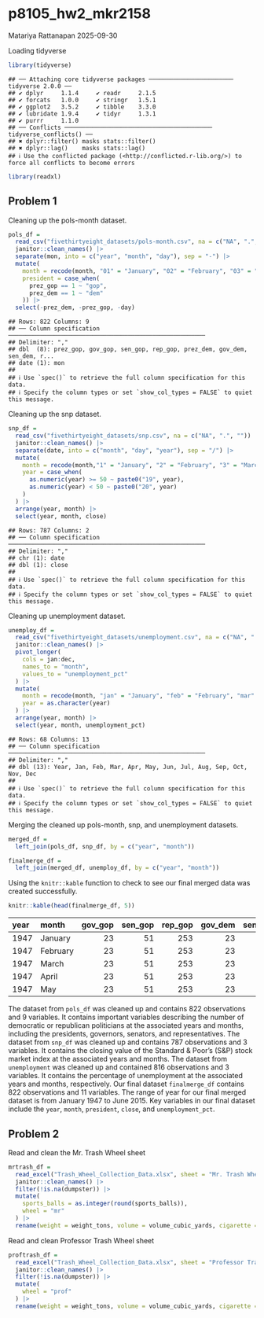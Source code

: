 p8105_hw2_mkr2158
================
Matariya Rattanapan
2025-09-30

Loading tidyverse

``` r
library(tidyverse)
```

    ## ── Attaching core tidyverse packages ──────────────────────── tidyverse 2.0.0 ──
    ## ✔ dplyr     1.1.4     ✔ readr     2.1.5
    ## ✔ forcats   1.0.0     ✔ stringr   1.5.1
    ## ✔ ggplot2   3.5.2     ✔ tibble    3.3.0
    ## ✔ lubridate 1.9.4     ✔ tidyr     1.3.1
    ## ✔ purrr     1.1.0     
    ## ── Conflicts ────────────────────────────────────────── tidyverse_conflicts() ──
    ## ✖ dplyr::filter() masks stats::filter()
    ## ✖ dplyr::lag()    masks stats::lag()
    ## ℹ Use the conflicted package (<http://conflicted.r-lib.org/>) to force all conflicts to become errors

``` r
library(readxl)
```

## Problem 1

Cleaning up the pols-month dataset.

``` r
pols_df = 
  read_csv("fivethirtyeight_datasets/pols-month.csv", na = c("NA", ".", "")) |> 
  janitor::clean_names() |> 
  separate(mon, into = c("year", "month", "day"), sep = "-") |> 
  mutate(
    month = recode(month, "01" = "January", "02" = "February", "03" = "March", "04" = "April", "05" = "May", "06" = "June", "07"= "July", "08" = "August", "09" = "September", "10" = "October", "11" = "November", "12" = "December"),
    president = case_when(
      prez_gop == 1 ~ "gop",
      prez_dem == 1 ~ "dem"
    )) |> 
  select(-prez_dem, -prez_gop, -day)
```

    ## Rows: 822 Columns: 9
    ## ── Column specification ────────────────────────────────────────────────────────
    ## Delimiter: ","
    ## dbl  (8): prez_gop, gov_gop, sen_gop, rep_gop, prez_dem, gov_dem, sen_dem, r...
    ## date (1): mon
    ## 
    ## ℹ Use `spec()` to retrieve the full column specification for this data.
    ## ℹ Specify the column types or set `show_col_types = FALSE` to quiet this message.

Cleaning up the snp dataset.

``` r
snp_df =
  read_csv("fivethirtyeight_datasets/snp.csv", na = c("NA", ".", "")) |> 
  janitor::clean_names() |> 
  separate(date, into = c("month", "day", "year"), sep = "/") |> 
  mutate(
    month = recode(month,"1" = "January", "2" = "February", "3" = "March", "4" = "April", "5" = "May", "6" = "June", "7"= "July", "8" = "August", "9" = "September", "10" = "October", "11" = "November", "12" = "December"),
    year = case_when(
      as.numeric(year) >= 50 ~ paste0("19", year),
      as.numeric(year) < 50 ~ paste0("20", year)
    )
  ) |> 
  arrange(year, month) |> 
  select(year, month, close)
```

    ## Rows: 787 Columns: 2
    ## ── Column specification ────────────────────────────────────────────────────────
    ## Delimiter: ","
    ## chr (1): date
    ## dbl (1): close
    ## 
    ## ℹ Use `spec()` to retrieve the full column specification for this data.
    ## ℹ Specify the column types or set `show_col_types = FALSE` to quiet this message.

Cleaning up unemployment dataset.

``` r
unemploy_df =
  read_csv("fivethirtyeight_datasets/unemployment.csv", na = c("NA", ".", "")) |> 
  janitor::clean_names() |> 
  pivot_longer(
    cols = jan:dec,
    names_to = "month",
    values_to = "unemployment_pct"
  ) |> 
  mutate(
    month = recode(month, "jan" = "January", "feb" = "February", "mar" = "March", "apr" = "April", "may" = "May", "jun" = "June", "jul" = "July", "aug" = "August", "sep" = "September", "oct" = "October", "nov" = "November", "dec" = "December"),
    year = as.character(year)
  ) |> 
  arrange(year, month) |> 
  select(year, month, unemployment_pct)
```

    ## Rows: 68 Columns: 13
    ## ── Column specification ────────────────────────────────────────────────────────
    ## Delimiter: ","
    ## dbl (13): Year, Jan, Feb, Mar, Apr, May, Jun, Jul, Aug, Sep, Oct, Nov, Dec
    ## 
    ## ℹ Use `spec()` to retrieve the full column specification for this data.
    ## ℹ Specify the column types or set `show_col_types = FALSE` to quiet this message.

Merging the cleaned up pols-month, snp, and unemployment datasets.

``` r
merged_df =
  left_join(pols_df, snp_df, by = c("year", "month"))

finalmerge_df =
  left_join(merged_df, unemploy_df, by = c("year", "month"))
```

Using the `knitr::kable` function to check to see our final merged data
was created successfully.

``` r
knitr::kable(head(finalmerge_df, 5))
```

| year | month | gov_gop | sen_gop | rep_gop | gov_dem | sen_dem | rep_dem | president | close | unemployment_pct |
|:---|:---|---:|---:|---:|---:|---:|---:|:---|---:|---:|
| 1947 | January | 23 | 51 | 253 | 23 | 45 | 198 | dem | NA | NA |
| 1947 | February | 23 | 51 | 253 | 23 | 45 | 198 | dem | NA | NA |
| 1947 | March | 23 | 51 | 253 | 23 | 45 | 198 | dem | NA | NA |
| 1947 | April | 23 | 51 | 253 | 23 | 45 | 198 | dem | NA | NA |
| 1947 | May | 23 | 51 | 253 | 23 | 45 | 198 | dem | NA | NA |

The dataset from `pols_df` was cleaned up and contains 822 observations
and 9 variables. It contains important variables describing the number
of democratic or republican politicians at the associated years and
months, including the presidents, governors, senators, and
representatives. The dataset from `snp_df` was cleaned up and contains
787 observations and 3 variables. It contains the closing value of the
Standard & Poor’s (S&P) stock market index at the associated years and
months. The dataset from `unemployment` was cleaned up and contained 816
observations and 3 variables. It contains the percentage of unemployment
at the associated years and months, respectively. Our final dataset
`finalmerge_df` contains 822 observations and 11 variables. The range of
year for our final merged dataset is from January 1947 to June 2015. Key
variables in our final dataset include the `year`, `month`, `president`,
`close`, and `unemployment_pct`.

## Problem 2

Read and clean the Mr. Trash Wheel sheet

``` r
mrtrash_df =
  read_excel("Trash_Wheel_Collection_Data.xlsx", sheet = "Mr. Trash Wheel", range = "A2:N709",na = c("NA", ".", ""), skip = 1) |> 
  janitor::clean_names() |> 
  filter(!is.na(dumpster)) |> 
  mutate(
    sports_balls = as.integer(round(sports_balls)),
    wheel = "mr"
  ) |> 
  rename(weight = weight_tons, volume = volume_cubic_yards, cigarette = cigarette_butts)
```

Read and clean Professor Trash Wheel sheet

``` r
proftrash_df =
  read_excel("Trash_Wheel_Collection_Data.xlsx", sheet = "Professor Trash Wheel", range = "A2:M709",na = c("NA", ".", ""), skip = 1) |> 
  janitor::clean_names() |> 
  filter(!is.na(dumpster)) |> 
  mutate(
    wheel = "prof"
  ) |> 
  rename(weight = weight_tons, volume = volume_cubic_yards, cigarette = cigarette_butts)
```

